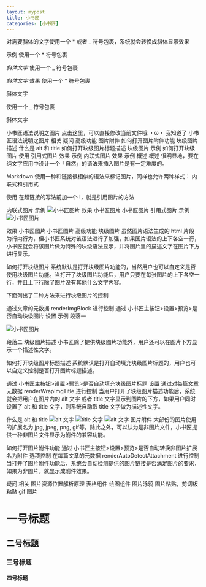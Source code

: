 ```yaml
---
layout: mypost
title: 小书匠
categories: [小书匠]
---
```

对需要斜体的文字使用一个 * 或者 _ 符号包裹，系统就会转换成斜体显示效果

示例
使用一个 * 符号包裹

*斜体文字* 
使用一个 _ 符号包裹

_斜体文字_ 
效果
使用一个 * 符号包裹

斜体文字

使用一个 _ 符号包裹

斜体文字

小书匠语法说明之图片
点击这里，可以直接修改当前文件哦
・ω・
我知道了
小书匠语法说明之图片
相关
疑问
高级功能
图片附件
如何打开图片附件功能
块级图片描述
什么是 alt 和 title
如何打开块级图片标题描述
块级图片
示例
如何打开块级图片
使用
引用式图片
效果
示例
内联式图片
效果
示例
概述
概述
很明显地，要在纯文字应用中设计一个「自然」的语法来插入图片是有一定难度的。

Markdown 使用一种和链接很相似的语法来标记图片，同样也允许两种样式： 内联式和引用式

使用
在超链接的写法前加一个 !，就是引用图片的方法

内联式图片
示例
![小书匠图片](http://markdown.xiaoshujiang.com/img/avatar_d_white_bg_256x256.png) 
效果
小书匠图片
小书匠图片
引用式图片
示例
![小书匠图片][a] 
 
[a]: http://markdown.xiaoshujiang.com/img/avatar_d_white_bg_256x256.png 
效果
小书匠图片
小书匠图片
高级功能
块级图片
虽然图片语法生成的 html 片段为行内行为，但小书匠系统对该语法进行了加强，如果图片语法的上下各空一行，小书匠就会将该图片做为特殊的块级语法显示，并将图片里的描述文字在图片下方进行显示。

如何打开块级图片
系统默认是打开块级图片功能的，当然用户也可以自定义是否使用块级图片功能。当打开了块级图片功能后，用户只要在每张图片的上下各空一行，并且上下行除了图片没有其他什么文字内容。

下面列出了二种方法来进行块级图片的控制

通过文章的元数据 renderImgBlock 进行控制
通过 小书匠主按钮>设置>预览>是否自动块级图片 设置
示例
段落一 
 
![小书匠图片](http://markdown.xiaoshujiang.com/img/avatar_d_white_bg_256x256.png) 
 
段落二 
块级图片描述
小书匠除了提供块级图片功能外，用户还可以在图片下方显示一个描述性文字。

如何打开块级图片标题描述
系统默认是打开自动填充块级图片标题的，用户也可以自定义控制是否打开图片标题描述。

通过 小书匠主按钮>设置>预览>是否自动填充块级图片标题 设置
通过对每篇文章元数据 renderWrapImgTitle 进行控制
当用户打开了块级图片描述功能后，系统就会把用户在图片内的 alt 文字 或者 title 文字显示到图片的下方，如果用户同时设置了 alt 和 title 文字，则系统自动取 title 文字做为描述性文字。

什么是 alt 和 title
![alt 文字](http://markdown.xiaoshujiang.com/img/avatar_d_white_bg_256x256.png) 
![](http://markdown.xiaoshujiang.com/img/avatar_d_white_bg_256x256.png "title 文字") 
![alt 文字](http://markdown.xiaoshujiang.com/img/avatar_d_white_bg_256x256.png "title 文字") 
图片附件
大部份的图片使用的扩展名为 jpg, jpeg, png, gif等，除此之外，可以认为是非图片文件，小书匠提供一种非图片文件显示为附件的兼容功能。

如何打开图片附件功能
通过 小书匠主按钮>设置>预览>是否自动转换非图片扩展名为附件 选项控制
在每篇文章的元数据 renderAutoDetectAttachment 进行控制
当打开了图片附件功能后，系统会自动检测提供的图片链接是否满足图片的要求，如果为非图片，就显示成附件效果。

疑问
相关
图片资源位置解析原理
表格组件
绘图组件
图片涂鸦
图片粘贴，剪切板粘贴
gif 图片

# 一号标题
## 二号标题
### 三号标题
#### 四号标题
          